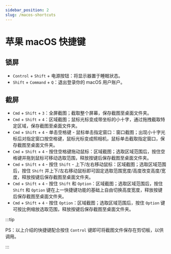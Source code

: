 ```yaml
---
sidebar_position: 2
slug: /macos-shortcuts
---
```


# 苹果 macOS 快捷键


## 锁屏

- `Control` + `Shift` + 电源按钮：将显示器置于睡眠状态。
- `Shift` +  `Command` + `Q`：退出登录你的 macOS 用户账户。

## 截屏

- `Cmd` + `Shift` + `3`：全屏截图；截取整个屏幕，保存截图至桌面文件夹。
- `Cmd` + `Shift` + `4`：区域截图；鼠标光标变成带坐标的小十字，通过拖拽截取特定区域，保存截图至桌面文件夹。
- `Cmd` + `Shift` + `4` - 单击空格键 - 鼠标单击指定窗口：窗口截图；出现小十字光标后对指定窗口按空格键，鼠标光标变成照相机，鼠标单击截取指定窗口，保存截图至桌面文件夹。
- `Cmd` + `Shift` + `4` - 按住空格键拖动鼠标：区域截图；选取区域范围后，按住空格键并拖到鼠标可移动选取范围，释放按键后保存截图至桌面文件夹。
- `Cmd` + `Shift` + `4` - 按住 `Shift` - 上下/左右移动鼠标：区域截图；选取区域范围后，按住 `Shift` 并上下/左右移动鼠标即可固定选取范围宽度/高度改变高度/宽度，释放按键后保存截图至桌面文件夹。
- `Cmd` + `Shift` + `4` - 按住 `Shift` 和 `Option`：区域截图；选取区域范围后，按住 `Shift` 和 `Option` 键在上一快捷键功能的基础上自由切换高度宽度，释放按键后保存截图至桌面文件夹。
- `Cmd` + `Shift` + `4` - 按住 `Option`：区域截图；选取区域范围后，按住 `Option` 键可按比例缩放选取范围，释放按键后保存截图至桌面文件夹。

:::tip

PS：以上介绍的快捷键配合按住 `Control` 键即可将截图文件保存在剪切板，以供调用。

:::

